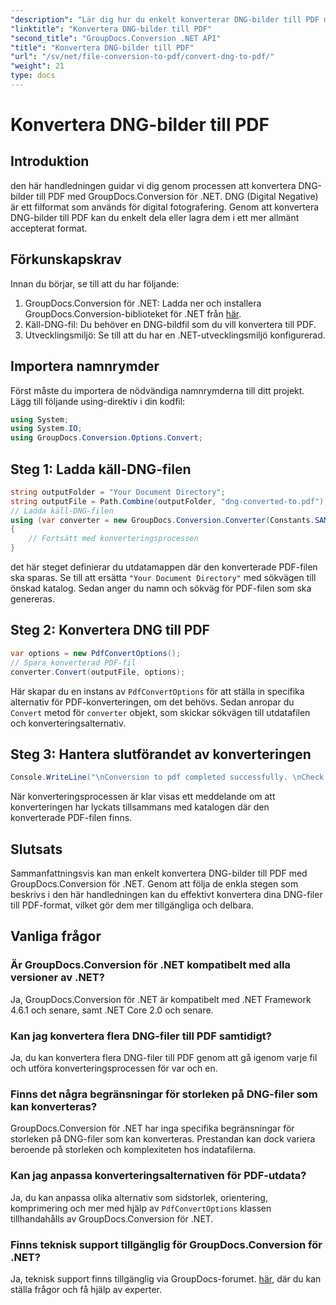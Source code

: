 ```yaml
---
"description": "Lär dig hur du enkelt konverterar DNG-bilder till PDF med GroupDocs.Conversion för .NET. Följ vår steg-för-steg-guide för sömlös konvertering."
"linktitle": "Konvertera DNG-bilder till PDF"
"second_title": "GroupDocs.Conversion .NET API"
"title": "Konvertera DNG-bilder till PDF"
"url": "/sv/net/file-conversion-to-pdf/convert-dng-to-pdf/"
"weight": 21
type: docs
---
```

# Konvertera DNG-bilder till PDF

## Introduktion
den här handledningen guidar vi dig genom processen att konvertera DNG-bilder till PDF med GroupDocs.Conversion för .NET. DNG (Digital Negative) är ett filformat som används för digital fotografering. Genom att konvertera DNG-bilder till PDF kan du enkelt dela eller lagra dem i ett mer allmänt accepterat format.
## Förkunskapskrav
Innan du börjar, se till att du har följande:
1. GroupDocs.Conversion för .NET: Ladda ner och installera GroupDocs.Conversion-biblioteket för .NET från [här](https://releases.groupdocs.com/conversion/net/).
2. Käll-DNG-fil: Du behöver en DNG-bildfil som du vill konvertera till PDF.
3. Utvecklingsmiljö: Se till att du har en .NET-utvecklingsmiljö konfigurerad.

## Importera namnrymder
Först måste du importera de nödvändiga namnrymderna till ditt projekt. Lägg till följande using-direktiv i din kodfil:
```csharp
using System;
using System.IO;
using GroupDocs.Conversion.Options.Convert;
```
## Steg 1: Ladda käll-DNG-filen
```csharp
string outputFolder = "Your Document Directory";
string outputFile = Path.Combine(outputFolder, "dng-converted-to.pdf");
// Ladda käll-DNG-filen
using (var converter = new GroupDocs.Conversion.Converter(Constants.SAMPLE_DNG))
{
    // Fortsätt med konverteringsprocessen
}
```
det här steget definierar du utdatamappen där den konverterade PDF-filen ska sparas. Se till att ersätta `"Your Document Directory"` med sökvägen till önskad katalog. Sedan anger du namn och sökväg för PDF-filen som ska genereras.
## Steg 2: Konvertera DNG till PDF
```csharp
var options = new PdfConvertOptions();
// Spara konverterad PDF-fil
converter.Convert(outputFile, options);
```
Här skapar du en instans av `PdfConvertOptions` för att ställa in specifika alternativ för PDF-konverteringen, om det behövs. Sedan anropar du `Convert` metod för `converter` objekt, som skickar sökvägen till utdatafilen och konverteringsalternativ.
## Steg 3: Hantera slutförandet av konverteringen
```csharp
Console.WriteLine("\nConversion to pdf completed successfully. \nCheck output in {0}", outputFolder);
```
När konverteringsprocessen är klar visas ett meddelande om att konverteringen har lyckats tillsammans med katalogen där den konverterade PDF-filen finns.

## Slutsats
Sammanfattningsvis kan man enkelt konvertera DNG-bilder till PDF med GroupDocs.Conversion för .NET. Genom att följa de enkla stegen som beskrivs i den här handledningen kan du effektivt konvertera dina DNG-filer till PDF-format, vilket gör dem mer tillgängliga och delbara.
## Vanliga frågor
### Är GroupDocs.Conversion för .NET kompatibelt med alla versioner av .NET?
Ja, GroupDocs.Conversion för .NET är kompatibelt med .NET Framework 4.6.1 och senare, samt .NET Core 2.0 och senare.
### Kan jag konvertera flera DNG-filer till PDF samtidigt?
Ja, du kan konvertera flera DNG-filer till PDF genom att gå igenom varje fil och utföra konverteringsprocessen för var och en.
### Finns det några begränsningar för storleken på DNG-filer som kan konverteras?
GroupDocs.Conversion för .NET har inga specifika begränsningar för storleken på DNG-filer som kan konverteras. Prestandan kan dock variera beroende på storleken och komplexiteten hos indatafilerna.
### Kan jag anpassa konverteringsalternativen för PDF-utdata?
Ja, du kan anpassa olika alternativ som sidstorlek, orientering, komprimering och mer med hjälp av `PdfConvertOptions` klassen tillhandahålls av GroupDocs.Conversion för .NET.
### Finns teknisk support tillgänglig för GroupDocs.Conversion för .NET?
Ja, teknisk support finns tillgänglig via GroupDocs-forumet. [här](https://forum.groupdocs.com/c/conversion/11), där du kan ställa frågor och få hjälp av experter.